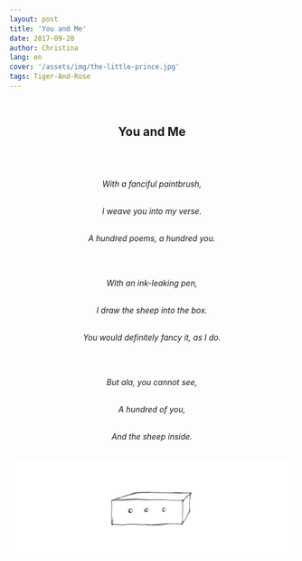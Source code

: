 ```yaml
---
layout: post
title: 'You and Me'
date: 2017-09-20
author: Christina
lang: en
cover: '/assets/img/the-little-prince.jpg'
tags: Tiger-And-Rose
---
```


<br>

<h2 style="text-align:center">You and Me</h2><br>

<h6 style="text-align:center">
<br>
With a fanciful paintbrush,<br><br>


I weave you into my verse.<br><br>

A hundred poems, a hundred you.<br><br>

<br>

With an ink-leaking pen,<br><br>

I draw the sheep into the box.<br><br>

You would definitely fancy it, as I do.<br>

<br><br>

But ala, you cannot see,<br><br>

A hundred of you,<br><br>

And the sheep inside. </h6>


![](/assets/img/sheep.jpg)